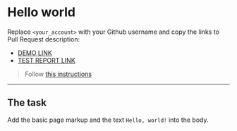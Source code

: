# Hello world
Replace `<your_account>` with your Github username and copy the links to Pull Request description:
- [DEMO LINK](https://vanya1999.github.io/layout_hello-world/)
- [TEST REPORT LINK](https://vanya1999.github.io/layout_hello-world/report/html_report/)

> Follow [this instructions](https://mate-academy.github.io/layout_task-guideline/#how-to-solve-the-layout-tasks-on-github)
___

## The task 
Add the basic page markup and the text `Hello, world!` into the body.
